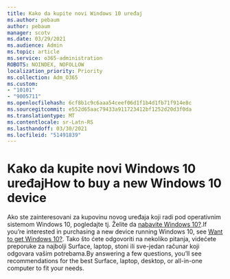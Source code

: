 ```yaml
---
title: Kako da kupite novi Windows 10 uređaj
ms.author: pebaum
author: pebaum
manager: scotv
ms.date: 03/29/2021
ms.audience: Admin
ms.topic: article
ms.service: o365-administration
ROBOTS: NOINDEX, NOFOLLOW
localization_priority: Priority
ms.collection: Adm_O365
ms.custom:
- "10101"
- "9005711"
ms.openlocfilehash: 6cf8b1c9c6aaa54ceef06d1f1b4d1fb71f914e8c
ms.sourcegitcommit: e552d65aac79433a911723412bf1252d20d3f0da
ms.translationtype: MT
ms.contentlocale: sr-Latn-RS
ms.lasthandoff: 03/30/2021
ms.locfileid: "51491839"
---
```

# <a name="how-to-buy-a-new-windows-10-device"></a><span data-ttu-id="efce4-102">Kako da kupite novi Windows 10 uređaj</span><span class="sxs-lookup"><span data-stu-id="efce4-102">How to buy a new Windows 10 device</span></span>

<span data-ttu-id="efce4-103">Ako ste zainteresovani za kupovinu novog uređaja koji radi pod operativnim sistemom Windows 10, pogledajte tj. Želite da [nabavite Windows 10?](https://www.microsoft.com/windows/get-windows-10).</span><span class="sxs-lookup"><span data-stu-id="efce4-103">If you’re interested in purchasing a new device running Windows 10, see [Want to get Windows 10?](https://www.microsoft.com/windows/get-windows-10).</span></span> <span data-ttu-id="efce4-104">Tako što ćete odgovoriti na nekoliko pitanja, videćete preporuke za najbolji Surface, laptop, stoni ili sve-jedan računar koji odgovara vašim potrebama.</span><span class="sxs-lookup"><span data-stu-id="efce4-104">By answering a few questions, you’ll see recommendations for the best Surface, laptop, desktop, or all-in-one computer to fit your needs.</span></span>